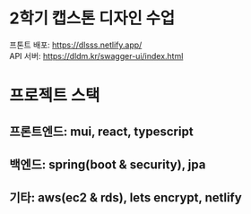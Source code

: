 # 2학기 캡스톤 디자인 수업

프톤트 배포: https://dlsss.netlify.app/   
API 서버: https://dldm.kr/swagger-ui/index.html

# 프로젝트 스택
## 프론트엔드: mui, react, typescript

## 백엔드: spring(boot & security), jpa

## 기타: aws(ec2 & rds), lets encrypt, netlify

